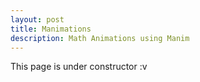 ```yaml
---
layout: post
title: Manimations
description: Math Animations using Manim
---
```

This page is under constructor :v